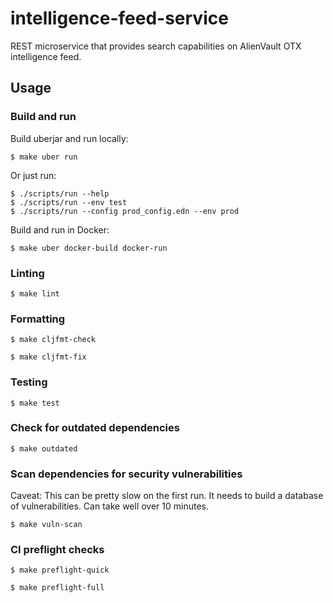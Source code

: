 # intelligence-feed-service

REST microservice that provides search capabilities on AlienVault OTX intelligence feed.

## Usage

### Build and run

Build uberjar and run locally:
```
$ make uber run
```

Or just run:
```
$ ./scripts/run --help
$ ./scripts/run --env test
$ ./scripts/run --config prod_config.edn --env prod
```

Build and run in Docker:
```
$ make uber docker-build docker-run
```

### Linting

```
$ make lint
```

### Formatting

```
$ make cljfmt-check
```

```
$ make cljfmt-fix
```

### Testing

```
$ make test
```

### Check for outdated dependencies

```
$ make outdated
```

### Scan dependencies for security vulnerabilities

Caveat:  This can be pretty slow on the first run.  It needs to
build a database of vulnerabilities.  Can take well over 10 minutes.

```
$ make vuln-scan
```

### CI preflight checks

```
$ make preflight-quick
```

```
$ make preflight-full
```
